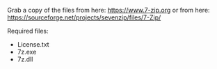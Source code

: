 Grab a copy of the files from here: https://www.7-zip.org
or from here: https://sourceforge.net/projects/sevenzip/files/7-Zip/

Required files:
* License.txt
* 7z.exe
* 7z.dll